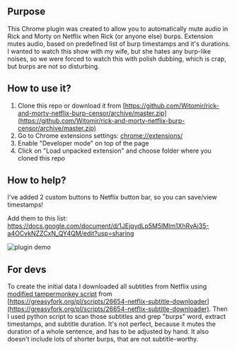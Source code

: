 ## Purpose
This Chrome plugin was created to allow you to automatically mute audio in Rick and Morty on Netflix when Rick (or anyone else) burps.
Extension mutes audio, based on predefined list of burp timestamps and it's durations. 
I wanted to watch this show with my wife, but she hates any burp-like noises, so we were forced to watch this with polish dubbing, 
which is crap, but burps are not so disturbing.

## How to use it? 
1. Clone this repo or download it from 
[https://github.com/Witomir/rick-and-morty-netflix-burp-censor/archive/master.zip](https://github.com/Witomir/rick-and-morty-netflix-burp-censor/archive/master.zip)
2. Go to Chrome extensions settings: [chrome://extensions/](chrome://extensions/)
3. Enable "Developer mode" on top of the page
4. Click on "Load unpacked extension" and choose folder where you cloned this repo

## How to help? 
I've added 2 custom buttons to Netflix button bar, so you can save/view timestamps!

Add them to this list:  https://docs.google.com/document/d/1JEjqydLp5M5lMIm1XhRvAi35-a4OCvkNZZCxN_QY4QM/edit?usp=sharing

![plugin demo](https://thumbs.gfycat.com/BetterPracticalBetafish-size_restricted.gif)


## For devs
To create the initial data I downloaded all subtitles from Netflix using [modified tampermonkey script](subtitle_download_script/tampermonkey.js) 
from [https://greasyfork.org/pl/scripts/26654-netflix-subtitle-downloader](https://greasyfork.org/pl/scripts/26654-netflix-subtitle-downloader). 
Then I used python script to scan those subtitles and grep "burps" word, extract timestamps, and subtitle duration.
It's not perfect, because it mutes the duration of a whole sentence, and has to be adjusted by hand. It also doesn't 
include lots of shorter burps, that are not subtitle-worthy.